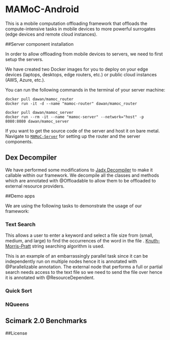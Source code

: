 # MAMoC-Android

This is a mobile computation offloading framework that offloads the compute-intensive tasks in mobile devices to more powerful
surrogates (edge devices and remote cloud instances). 

##Server component installation

In order to allow offloading from mobile devices to servers, we need to first setup the servers. 

We have created two Docker images for you to deploy on your edge devices (laptops, desktops, edge routers, etc.) or 
public cloud instances (AWS, Azure, etc.). 

You can run the following commands in the terminal of your server machine:

```
docker pull dawan/mamoc_router
docker run -it -d --name "mamoc-router" dawan/mamoc_router

docker pull dawan/mamoc_server
docker run --rm -it --name "mamoc-server" --network="host" -p 8080:8080 dawan/mamoc_server

```

If you want to get the source code of the server and host it on bare metal. Navigate to [`MAMoC-Server`](https://github.com/dawand/MAMoC-Server) 
for setting up the router and the server components.

## Dex Decompiler

We have performed some modifications to [Jadx Decompiler](https://github.com/skylot/jadx) to make it callable within our framework. 
We decompile all the classes and methods which are annotated with @Offloadable to allow them to be offloaded to external resource providers.
 

##Demo apps

We are using the following tasks to demonstrate the usage of our framework:

### Text Search

This allows a user to enter a keyword and select a file size from (small, medium, and large) to find the occurrences of the word in the file . 
[Knuth-Morris-Pratt](https://www.nayuki.io/page/knuth-morris-pratt-string-matching) string searching algorithm is used. 

This is an example of an embarrassingly parallel task since it can be independently run on multiple nodes hence it 
is annotated with @Parallelizable annotation. The external node that performs a full or partial search needs access to the text file so 
we need to send the file over hence it is annotated with @ResourceDependent.

### Quick Sort


### NQueens


## Scimark 2.0 Benchmarks

##License



